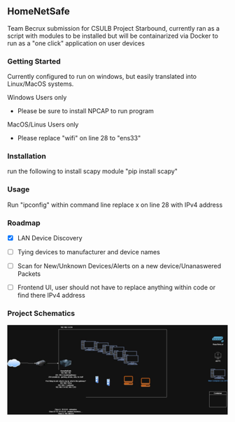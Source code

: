 ## HomeNetSafe
Team Becrux submission for CSULB Project Starbound, currently ran as a script with modules to be installed but will be containarized via Docker to run as a "one click" application on user devices 

### Getting Started
Currently configured to run on windows, but easily translated into Linux/MacOS systems. 

Windows Users only 
- Please be sure to install NPCAP to run program

MacOS/Linus Users only
- Please replace "wifi" on line 28 to "ens33"

### Installation
run the following to install scapy module
"pip install scapy"

   
### Usage
Run "ipconfig" within command line
replace x on line 28 with IPv4 address

### Roadmap
- [x] LAN Device Discovery
- [ ] Tying devices to manufacturer and device names 
- [ ] Scan for New/Unknown Devices/Alerts on a new device/Unanaswered Packets
- [ ] Frontend UI, user should not have to replace anything within code or find there IPv4 address 


### Project Schematics
![alt text](image.png) 
